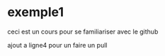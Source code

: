 # exemple1
ceci est un cours pour se familiariser avec le github

ajout a ligne4 pour un faire un pull
